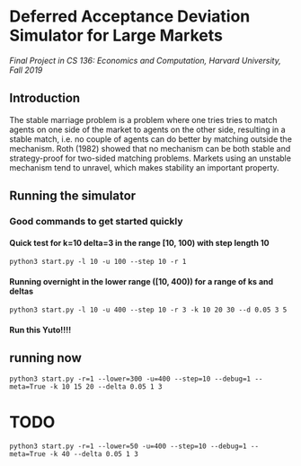# Deferred Acceptance Deviation Simulator for Large Markets

_Final Project in CS 136: Economics and Computation, Harvard University, Fall 2019_

## Introduction

The stable marriage problem is a problem where one tries tries to match agents on one side of the market to agents on the other side, resulting in a stable match, i.e. no couple of agents can do better by matching outside the mechanism. Roth (1982) showed that no mechanism can be both stable and strategy-proof for two-sided matching problems. Markets using an unstable mechanism tend to unravel, which makes stability an important property.

## Running the simulator

### Good commands to get started quickly

#### Quick test for k=10 delta=3 in the range [10, 100) with step length 10

`python3 start.py -l 10 -u 100 --step 10 -r 1`

#### Running overnight in the lower range ([10, 400)) for a range of ks and deltas

`python3 start.py -l 10 -u 400 --step 10 -r 3 -k 10 20 30 --d 0.05 3 5`

#### Run this Yuto!!!!

## running now

`python3 start.py -r=1 --lower=300 -u=400 --step=10 --debug=1 --meta=True -k 10 15 20 --delta 0.05 1 3`

# TODO

`python3 start.py -r=1 --lower=50 -u=400 --step=10 --debug=1 --meta=True -k 40 --delta 0.05 1 3`
